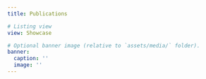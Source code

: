 ```yaml
---
title: Publications

# Listing view
view: Showcase   

# Optional banner image (relative to `assets/media/` folder).
banner:
  caption: ''
  image: ''
---
```


